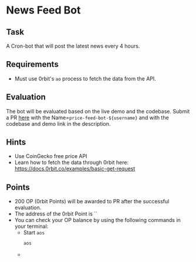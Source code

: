 # News Feed Bot

## Task
 A Cron-bot that will post the latest news every 4 hours.

## Requirements
- Must use 0rbit's `ao` process to fetch the data from the API.

## Evaluation
The bot will be evaluated based on the live demo and the codebase. Submit a PR [here](https://github.com/0rbit-co/quest) with the Name=`price-feed-bot-${username}` and with the codebase and demo link in the description.

## Hints

- Use CoinGecko free price API
- Learn how to fetch the data through 0rbit here: https://docs.0rbit.co/examples/basic-get-request

## Points
- 200 OP (0rbit Points) will be awarded to PR after the successful evaluation.
- The address of the 0rbit Point is ``
- You can check your OP balance by using the following commands in your terminal:
    - Start `aos`
        ```bash
        aos
        ```
    - 


